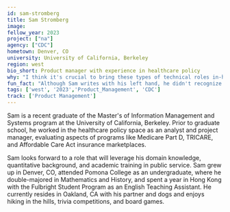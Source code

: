 ```yaml
---
id: sam-stromberg
title: Sam Stromberg
image: 
fellow_year: 2023
project: ["na"]
agency: ["CDC"]
hometown: Denver, CO
university: University of California, Berkeley
region: west
bio_short: Product manager with experience in healthcare policy
why: "I think it's crucial to bring these types of technical roles in-house to ensure that efforts to modernize and improve usability of public services are ongoing and iterative. I feel privileged to be part of the second cohort of USDC Fellows operationalizing that goal."
fun_fact: "Although Sam writes with his left hand, he didn't recognize until adulthood that he's not really left-handed — in elementary school, he was allowed to choose a preferred hand, and he was stubborn enough to stick with his choice. Softball, golf, and racquet sports went from impossible to enjoyable once Sam let his guard down and did what came more naturally."
tags: ['west', '2023','Product_Management', 'CDC']
track: ['Product Management']
---
```


Sam is a recent graduate of the Master's of Information Management and Systems program at the University of California, Berkeley. Prior to graduate school, he worked in the healthcare policy space as an analyst and project manager, evaluating aspects of programs like Medicare Part D, TRICARE, and Affordable Care Act insurance marketplaces. 

Sam looks forward to a role that will leverage his domain knowledge, quantitative background, and academic training in public service. Sam grew up in Denver, CO, attended Pomona College as an undergraduate, where he double-majored in Mathematics and History, and spent a year in Hong Kong with the Fulbright Student Program as an English Teaching Assistant. He currently resides in Oakland, CA with his partner and dogs and enjoys hiking in the hills, trivia competitions, and board games.
